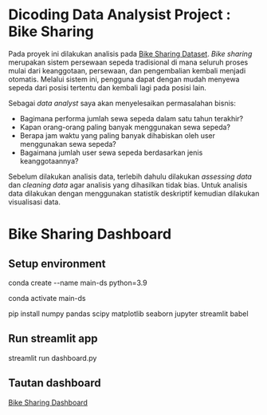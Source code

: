 # Dicoding Data Analysist Project : Bike Sharing
Pada proyek ini dilakukan analisis pada [Bike Sharing Dataset](https://drive.google.com/file/d/1RaBmV6Q6FYWU4HWZs80Suqd7KQC34diQ/view). *Bike sharing* merupakan sistem persewaan sepeda tradisional di mana seluruh proses mulai dari keanggotaan, persewaan, dan pengembalian
kembali menjadi otomatis. Melalui sistem ini, pengguna dapat dengan mudah menyewa sepeda dari posisi tertentu dan kembali lagi pada posisi lain.

Sebagai *data analyst* saya akan menyelesaikan permasalahan bisnis:
- Bagimana performa jumlah sewa sepeda dalam satu tahun terakhir?
- Kapan orang-orang paling banyak menggunakan sewa sepeda?
- Berapa jam waktu yang paling banyak dihabiskan oleh user menggunakan sewa sepeda?
- Bagaimana jumlah user sewa sepeda berdasarkan jenis keanggotaannya? 

Sebelum dilakukan analisis data, terlebih dahulu dilakukan *assessing data* dan *cleaning data* agar analisis yang dihasilkan tidak bias. Untuk analisis data dilakukan dengan menggunakan statistik deskriptif kemudian dilakukan visualisasi data.

# Bike Sharing Dashboard
## Setup environment

conda create --name main-ds python=3.9

conda activate main-ds

pip install numpy pandas scipy matplotlib seaborn jupyter streamlit babel

## Run streamlit app
streamlit run dashboard.py

## Tautan dashboard
[Bike Sharing Dashboard](https://dashboardpy-3rqgcvg2f2eysuidoft8tl.streamlit.app)
